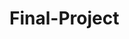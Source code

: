 # Final-Project
<!-- As a shameless crazy cat lady, I thought it would be fun to create a website to promote the rescue animals I have in care in order to get them adopted into a loving forever family. I foster rescue cats via an animal shelter, so I do intend to use this website to help promote the animals to get them into homes. The homepage will be a short intro as to what being a pet foster carer is, as well as a brief highlight of which kitty/(kitties) are in residence looking for a home! Various links from the homepage may include a full bio of cat(s) in-house, contact page to enquire, donation link for the animal shelter, page to promote adoption as opposed to breeders, how to get involved/volunteer page; and I’d love to play around with creating an application form for users. Real crazy cat lady stuff... I'm excited! --!>
